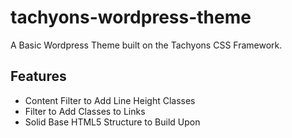 # tachyons-wordpress-theme
A Basic Wordpress Theme built on the Tachyons CSS Framework.

## Features
* Content Filter to Add Line Height Classes
* Filter to Add Classes to Links
* Solid Base HTML5 Structure to Build Upon
